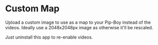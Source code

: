 # Custom Map

Upload a custom image to use as a map to your Pip-Boy instead of the videos.
Ideally use a 2048x2048px image as otherwise it'll be rescaled.

Just uninstall this app to re-enable videos.
